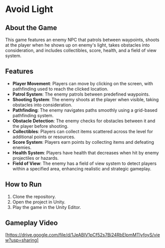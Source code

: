 # Avoid Light

## About the Game
This game features an enemy NPC that patrols between waypoints, shoots at the player when he shows up on enemy's light, takes obstacles into consideration, and includes collectibles, score, health, and a field of view system.

## Features

- **Player Movement**: Players can move by clicking on the screen, with pathfinding used to reach the clicked location.
- **Patrol System**: The enemy patrols between predefined waypoints.
- **Shooting System**: The enemy shoots at the player when visible, taking obstacles into consideration.
- **Pathfinding**: The enemy navigates paths smoothly using a grid-based pathfinding system.
- **Obstacle Detection**: The enemy checks for obstacles between it and the player before shooting.
- **Collectibles**: Players can collect items scattered across the level for additional points or resources.
- **Score System**: Players earn points by collecting items and defeating enemies.
- **Health System**: Players have health that decreases when hit by enemy projectiles or hazards.
- **Field of View**: The enemy has a field of view system to detect players within a specified area, enhancing realistic and strategic gameplay.


## How to Run
1. Clone the repository.
2. Open the project in Unity.
3. Play the game in the Unity Editor.

## Gameplay Video
[https://drive.google.com/file/d/1JeABlV1pCf52s7Bi24RbEIpmMTlyfoyS/view?usp=sharing]
